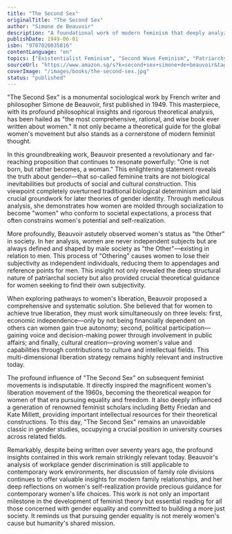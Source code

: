 ```yaml
---
title: "The Second Sex"
originalTitle: "The Second Sex"
author: "Simone de Beauvoir"
description: "A foundational work of modern feminism that deeply analyzes women's status and situation in society, proposing the famous viewpoint that 'one is not born, but rather becomes, a woman.'"
publishDate: 1949-06-01
isbn: "9787020035816"
contentLanguage: "en"
topics: ["Existentialist Feminism", "Second Wave Feminism", "Patriarchy Critique", "Feminist Literary Criticism"]
sourceUrl: "https://www.amazon.sg/s?k=second+sex+simone+de+beauvoir&tag=inkrupt-22"
coverImage: "/images/books/the-second-sex.jpg"
status: "published"
---
```


"The Second Sex" is a monumental sociological work by French writer and philosopher Simone de Beauvoir, first published in 1949. This masterpiece, with its profound philosophical insights and rigorous theoretical analysis, has been hailed as "the most comprehensive, rational, and wise book ever written about women." It not only became a theoretical guide for the global women's movement but also stands as a cornerstone of modern feminist thought.

In this groundbreaking work, Beauvoir presented a revolutionary and far-reaching proposition that continues to resonate powerfully: "One is not born, but rather becomes, a woman." This enlightening statement reveals the truth about gender—that so-called feminine traits are not biological inevitabilities but products of social and cultural construction. This viewpoint completely overturned traditional biological determinism and laid crucial groundwork for later theories of gender identity. Through meticulous analysis, she demonstrates how women are molded through socialization to become "women" who conform to societal expectations, a process that often constrains women's potential and self-realization.

More profoundly, Beauvoir astutely observed women's status as "the Other" in society. In her analysis, women are never independent subjects but are always defined and shaped by male society as "the Other"—existing in relation to men. This process of "Othering" causes women to lose their subjectivity as independent individuals, reducing them to appendages and reference points for men. This insight not only revealed the deep structural nature of patriarchal society but also provided crucial theoretical guidance for women seeking to find their own subjectivity.

When exploring pathways to women's liberation, Beauvoir proposed a comprehensive and systematic solution. She believed that for women to achieve true liberation, they must work simultaneously on three levels: first, economic independence—only by not being financially dependent on others can women gain true autonomy; second, political participation—gaining voice and decision-making power through involvement in public affairs; and finally, cultural creation—proving women's value and capabilities through contributions to culture and intellectual fields. This multi-dimensional liberation strategy remains highly relevant and instructive today.

The profound influence of "The Second Sex" on subsequent feminist movements is indisputable. It directly inspired the magnificent women's liberation movement of the 1960s, becoming the theoretical weapon for women of that era pursuing equality and freedom. It also deeply influenced a generation of renowned feminist scholars including Betty Friedan and Kate Millett, providing important intellectual resources for their theoretical constructions. To this day, "The Second Sex" remains an unavoidable classic in gender studies, occupying a crucial position in university courses across related fields.

Remarkably, despite being written over seventy years ago, the profound insights contained in this work remain strikingly relevant today. Beauvoir's analysis of workplace gender discrimination is still applicable to contemporary work environments, her discussion of family role divisions continues to offer valuable insights for modern family relationships, and her deep reflections on women's self-realization provide precious guidance for contemporary women's life choices. This work is not only an important milestone in the development of feminist theory but essential reading for all those concerned with gender equality and committed to building a more just society. It reminds us that pursuing gender equality is not merely women's cause but humanity's shared mission.